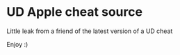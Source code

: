 # UD Apple cheat source

Little leak from a friend of the latest version of a UD cheat

Enjoy :)



















